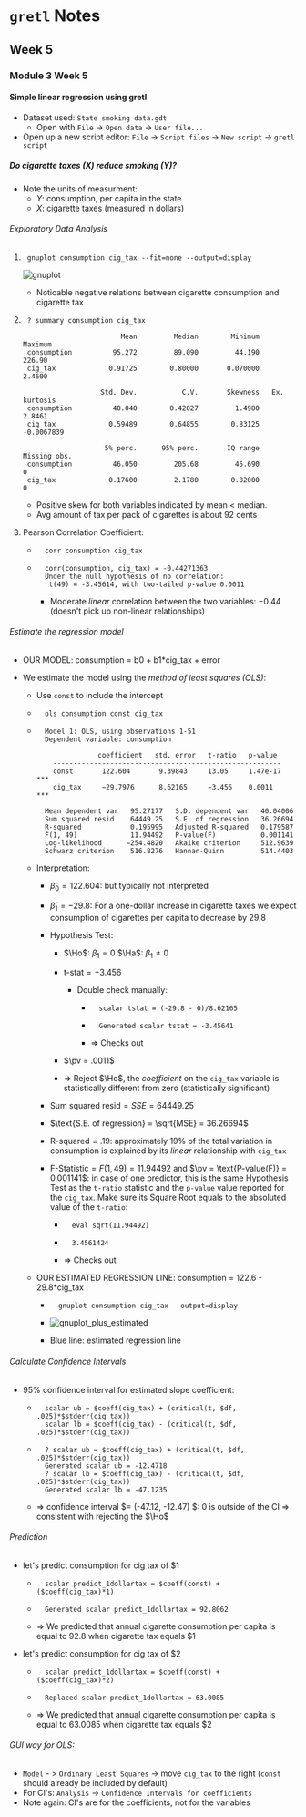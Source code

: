 $$
\newcommand{\pr}{\text{I\kern-0.15em P}}
\newcommand{\Ha}{H_a}
\newcommand{\Ho}{H_0}
\newcommand{\pv}{\text{p-value}}
\newcommand{\ss}{\sum_{i=1}^{n}}
$$

# `gretl` Notes
## Week 5
### Module 3 Week 5

#### Simple linear regression using gretl

- Dataset used: `State smoking data.gdt`
  - Open with `File` -> `Open data` -> `User file...`
- Open up a new script editor: `File` -> `Script files` -> `New script` -> 
  `gretl script`

##### Do cigarette taxes (X) reduce smoking (Y)?

- Note the units of measurment:
    - $Y$: consumption, per capita in the state
    - $X$: cigarette taxes (measured in dollars)

###### Exploratory Data Analysis

###### 

1. ```
    gnuplot consumption cig_tax --fit=none --output=display
    ```

    ![gnuplot](objects/gnuplot.png)
    

    - Noticable negative relations between cigarette consumption and cigarette tax

2. ```
    ? summary consumption cig_tax
    
                           Mean         Median        Minimum        Maximum
    consumption          95.272         89.090         44.190         226.90
    cig_tax             0.91725        0.80000       0.070000         2.4600
    
                      Std. Dev.           C.V.       Skewness   Ex. kurtosis
    consumption          40.040        0.42027         1.4980         2.8461
    cig_tax             0.59489        0.64855        0.83125     -0.0067839
    
                       5% perc.      95% perc.       IQ range   Missing obs.
    consumption          46.050         205.68         45.690              0
    cig_tax             0.17600         2.1780        0.82000              0
    ```

    - Positive skew for both variables indicated by mean < median.
    - Avg amount of tax per pack of cigarettes is about 92 cents

3. Pearson Correlation Coefficient:

    - ```
        corr consumption cig_tax
        ```

    - ```
        corr(consumption, cig_tax) = -0.44271363
        Under the null hypothesis of no correlation:
         t(49) = -3.45614, with two-tailed p-value 0.0011
        ```

        - Moderate *linear* correlation between the two variables: $-0.44$ (doesn't pick up non-linear relationships)

###### Estimate the regression model

- OUR MODEL: consumption = b0 + b1*cig_tax + error

- We estimate the model using the *method of least squares (OLS)*:

    - Use `const` to include the intercept

    - ```
        ols consumption const cig_tax
        ```

    - ```
        Model 1: OLS, using observations 1-51
        Dependent variable: consumption
        
                     coefficient   std. error   t-ratio   p-value 
          --------------------------------------------------------
          const       122.604       9.39843     13.05     1.47e-17 ***
          cig_tax     −29.7976      8.62165     −3.456    0.0011   ***
        
        Mean dependent var   95.27177   S.D. dependent var   40.04006
        Sum squared resid    64449.25   S.E. of regression   36.26694
        R-squared            0.195995   Adjusted R-squared   0.179587
        F(1, 49)             11.94492   P-value(F)           0.001141
        Log-likelihood      −254.4820   Akaike criterion     512.9639
        Schwarz criterion    516.8276   Hannan-Quinn         514.4403
        ```

    - Interpretation:

        - $\hat{\beta}_0 = 122.604$: but typically not interpreted

        - $\hat{\beta}_1 = -29.8$: For a one-dollar increase in cigarette taxes we expect consumption of cigarettes per capita to decrease by 29.8

        - Hypothesis Test:

            - $\Ho$: $\beta_1 = 0$
                $\Ha$: $\beta_1 \neq 0$

            - $\text{t-stat} = -3.456$

                - Double check manually:

                    - ```
                        scalar tstat = (-29.8 - 0)/8.62165
                        ```

                    - ```
                        Generated scalar tstat = -3.45641
                        ```

                    - => Checks out

            - $\pv = .0011$

            - => Reject $\Ho$, the *coefficient* on the `cig_tax` variable is statistically different from zero (statistically significant)

        - $\text{Sum squared resid} = SSE = 64449.25$

        - $\text{S.E. of regression} = \sqrt{MSE} = 36.26694$

        - $\text{R-squared} = .19$: approximately 19% of the total variation in consumption is explained by its *linear* relationship with `cig_tax`

        - $\text{F-Statistic} = F(1, 49)              = 11.94492$ and $\pv = \text{P-value(F)} = 0.001141$: in case of one predictor, this is the same Hypothesis Test as the `t-ratio` statistic and the `p-value` value reported for the `cig_tax`. Make sure its Square Root equals to the absoluted value of the `t-ratio`:

            - ```
                eval sqrt(11.94492)
                ```

            - ```
                3.4561424
                ```

            - => Checks out

    - OUR ESTIMATED REGRESSION LINE: consumption = 122.6 - 29.8*cig_tax :

        - ```
            gnuplot consumption cig_tax --output=display
            ```

        - ![gnuplot_plus_estimated](objects/gnuplot_plus_estimated.png)

        - Blue line: estimated regression line

###### Calculate Confidence Intervals

- 95% confidence interval for estimated slope coefficient: 

    - ```
        scalar ub = $coeff(cig_tax) + (critical(t, $df, .025)*$stderr(cig_tax))
        scalar lb = $coeff(cig_tax) - (critical(t, $df, .025)*$stderr(cig_tax))
        ```

    - ```
        ? scalar ub = $coeff(cig_tax) + (critical(t, $df, .025)*$stderr(cig_tax))
        Generated scalar ub = -12.4718
        ? scalar lb = $coeff(cig_tax) - (critical(t, $df, .025)*$stderr(cig_tax))
        Generated scalar lb = -47.1235
        ```

    - => confidence interval $= (-47.12, -12.47) $: $0$ is outside of the CI => consistent with rejecting the $\Ho$

###### Prediction

- let's predict consumption for cig tax of \$1

    - ```
        scalar predict_1dollartax = $coeff(const) + ($coeff(cig_tax)*1)
        ```

    - ```
        Generated scalar predict_1dollartax = 92.8062
        ```

    - => We predicted that annual cigarette consumption per capita is equal to $92.8$ when cigarette tax equals \$1

- let's predict consumption for cig tax of $2

    - ```
        scalar predict_1dollartax = $coeff(const) + ($coeff(cig_tax)*2)
        ```

    - ```
        Replaced scalar predict_1dollartax = 63.0085
        ```

    - => We predicted that annual cigarette consumption per capita is equal to $63.0085$ when cigarette tax equals \$2

###### GUI way for OLS:

- `Model` - > `Ordinary Least Squares` -> move `cig_tax` to the right (`const` should already be included by default)
- For CI's: `Analysis` -> `Confidence Intervals for coefficients`
- Note again: CI's are for the coefficients, not for the variables




